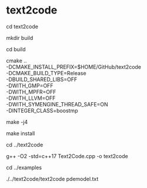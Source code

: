 # text2code

cd text2code 

mkdir build

cd build

cmake .. \
  -DCMAKE_INSTALL_PREFIX=$HOME/GitHub/text2code \
  -DCMAKE_BUILD_TYPE=Release \
  -DBUILD_SHARED_LIBS=OFF \
  -DWITH_GMP=OFF \
  -DWITH_MPFR=OFF \
  -DWITH_LLVM=OFF \
  -DWITH_SYMENGINE_THREAD_SAFE=ON \
  -DINTEGER_CLASS=boostmp

make -j4

make install 

cd ../text2code 

g++ -O2 -std=c++17 Text2Code.cpp -o text2code

cd ../examples 

./../text2code/text2code pdemodel.txt



